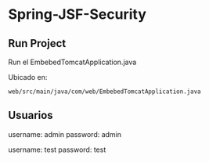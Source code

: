 # Spring-JSF-Security
## Run Project
Run el EmbebedTomcatApplication.java

Ubicado en: 

``
web/src/main/java/com/web/EmbebedTomcatApplication.java
``
## Usuarios

username: admin 
password: admin

username: test
password: test
